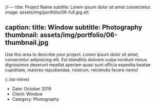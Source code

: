 //---
title: Project Name
subtitle: Lorem ipsum dolor sit amet consectetur.
image: assets/img/portfolio/06-full.jpg
alt: 

caption:
  title: Window
  subtitle: Photography
  thumbnail: assets/img/portfolio/06-thumbnail.jpg
---
Use this area to describe your project. Lorem ipsum dolor sit amet, consectetur adipisicing elit. Est blanditiis dolorem culpa incidunt minus dignissimos deserunt repellat aperiam quasi sunt officia expedita beatae cupiditate, maiores repudiandae, nostrum, reiciendis facere nemo!

{:.list-inline}
- Date: October 2019
- Client: Window
- Category: Photography

